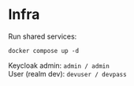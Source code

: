 # Infra
Run shared services:
```
docker compose up -d
```
Keycloak admin: `admin / admin`  
User (realm dev): `devuser / devpass`
